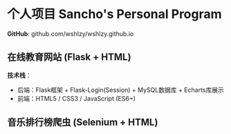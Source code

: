 # 个人项目 Sancho's Personal Program
**GitHub**: github.com/wshlzy/wshlzy.github.io 
## 在线教育网站 (Flask + HTML) 
**技术栈**：
- 后端：Flask框架 + Flask-Login(Session) + MySQL数据库 + Echarts库展示
- 前端：HTML5 / CSS3 / JavaScript (ES6+)

## 音乐排行榜爬虫 (Selenium + HTML)
